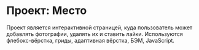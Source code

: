 # Проект: Место

Проект является интерактивной страницей, куда пользователь может добавлять фотографии, удалять их и ставить лайки. 
Используются флебокс-вёрстка, гриды, адаптивная вёрстка, БЭМ, JavaScript.